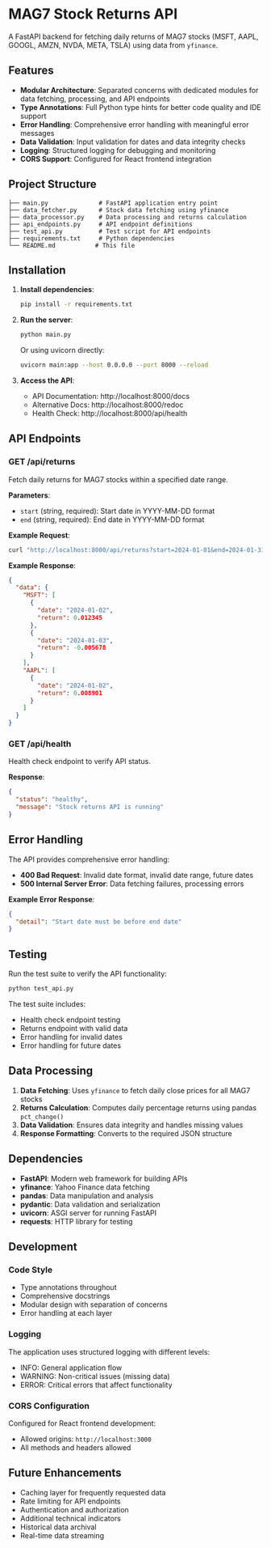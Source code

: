 # MAG7 Stock Returns API

A FastAPI backend for fetching daily returns of MAG7 stocks (MSFT, AAPL, GOOGL, AMZN, NVDA, META, TSLA) using data from `yfinance`.

## Features

- **Modular Architecture**: Separated concerns with dedicated modules for data fetching, processing, and API endpoints
- **Type Annotations**: Full Python type hints for better code quality and IDE support
- **Error Handling**: Comprehensive error handling with meaningful error messages
- **Data Validation**: Input validation for dates and data integrity checks
- **Logging**: Structured logging for debugging and monitoring
- **CORS Support**: Configured for React frontend integration

## Project Structure

```
├── main.py              # FastAPI application entry point
├── data_fetcher.py      # Stock data fetching using yfinance
├── data_processor.py    # Data processing and returns calculation
├── api_endpoints.py     # API endpoint definitions
├── test_api.py          # Test script for API endpoints
├── requirements.txt     # Python dependencies
└── README.md           # This file
```

## Installation

1. **Install dependencies**:

   ```bash
   pip install -r requirements.txt
   ```

2. **Run the server**:

   ```bash
   python main.py
   ```

   Or using uvicorn directly:

   ```bash
   uvicorn main:app --host 0.0.0.0 --port 8000 --reload
   ```

3. **Access the API**:
   - API Documentation: http://localhost:8000/docs
   - Alternative Docs: http://localhost:8000/redoc
   - Health Check: http://localhost:8000/api/health

## API Endpoints

### GET /api/returns

Fetch daily returns for MAG7 stocks within a specified date range.

**Parameters**:

- `start` (string, required): Start date in YYYY-MM-DD format
- `end` (string, required): End date in YYYY-MM-DD format

**Example Request**:

```bash
curl "http://localhost:8000/api/returns?start=2024-01-01&end=2024-01-31"
```

**Example Response**:

```json
{
  "data": {
    "MSFT": [
      {
        "date": "2024-01-02",
        "return": 0.012345
      },
      {
        "date": "2024-01-03",
        "return": -0.005678
      }
    ],
    "AAPL": [
      {
        "date": "2024-01-02",
        "return": 0.008901
      }
    ]
  }
}
```

### GET /api/health

Health check endpoint to verify API status.

**Response**:

```json
{
  "status": "healthy",
  "message": "Stock returns API is running"
}
```

## Error Handling

The API provides comprehensive error handling:

- **400 Bad Request**: Invalid date format, invalid date range, future dates
- **500 Internal Server Error**: Data fetching failures, processing errors

**Example Error Response**:

```json
{
  "detail": "Start date must be before end date"
}
```

## Testing

Run the test suite to verify the API functionality:

```bash
python test_api.py
```

The test suite includes:

- Health check endpoint testing
- Returns endpoint with valid data
- Error handling for invalid dates
- Error handling for future dates

## Data Processing

1. **Data Fetching**: Uses `yfinance` to fetch daily close prices for all MAG7 stocks
2. **Returns Calculation**: Computes daily percentage returns using pandas `pct_change()`
3. **Data Validation**: Ensures data integrity and handles missing values
4. **Response Formatting**: Converts to the required JSON structure

## Dependencies

- **FastAPI**: Modern web framework for building APIs
- **yfinance**: Yahoo Finance data fetching
- **pandas**: Data manipulation and analysis
- **pydantic**: Data validation and serialization
- **uvicorn**: ASGI server for running FastAPI
- **requests**: HTTP library for testing

## Development

### Code Style

- Type annotations throughout
- Comprehensive docstrings
- Modular design with separation of concerns
- Error handling at each layer

### Logging

The application uses structured logging with different levels:

- INFO: General application flow
- WARNING: Non-critical issues (missing data)
- ERROR: Critical errors that affect functionality

### CORS Configuration

Configured for React frontend development:

- Allowed origins: `http://localhost:3000`
- All methods and headers allowed

## Future Enhancements

- Caching layer for frequently requested data
- Rate limiting for API endpoints
- Authentication and authorization
- Additional technical indicators
- Historical data archival
- Real-time data streaming
